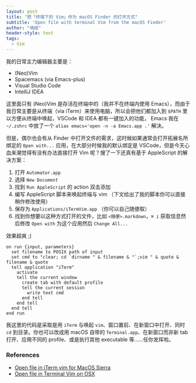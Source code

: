 ```yaml
---
layout: post
title: "把「终端下的 Vim」作为 macOS Finder 的打开方式"
subtitle: 'Open file with terminal Vim from the macOS Finder'
author: "墒田"
header-style: text
tags:
  - Vim
---
```


我的日常主力编辑器主要是：

- (Neo)Vim
- Spacemacs (via Emacs-plus)
- Visual Studio Code
- IntelliJ IDEA

这里面只有 (Neo)Vim 是存活在终端中的（我并不在终端内使用 Emacs），而由于我日常主要是从终端（via iTerm）来使用电脑，所以会把他们都加入到 `$PATH` 里以方便从终端中唤起，VSCode 和 IDEA 都有一键加入的功能， Emacs 我在 `~/.zshrc` 中放了一个 `alias emacs='open -n -a Emacs.app .'` 解决。

但是，偶尔也会有从 Finder 中打开文件的需求，这时候如果通常会打开拓展名所绑定的 `Open with...` 应用，在大部分时候我的默认绑定是 VSCode，但是今天心血来潮觉得有没有办法直接打开 Vim 呢？搜了一下还真有基于 AppleScript 的解决方案：

1. 打开 `Automator.app`
2. 选择 `New Document`
3. 找到 `Run AppleScript` 的 action 双击添加
4. 编写 AppleScript 脚本来唤起终端与 vim （下文给出了我的脚本你可以直接稍作修改使用）
5. 保存为 `Applications/iTermVim.app` （你可以自己随便取）
6. 找到你想要以这种方式打开的文件，比如 `<随便>.markdown`，`⌘ i` 获取信息然后修改 `Open with` 为这个应用然后 `Change All...`

效果超爽 ;)

```applescript
on run {input, parameters}
  set filename to POSIX path of input
  set cmd to "clear; cd `dirname " & filename & "`;vim " & quote & filename & quote
  tell application "iTerm"
    activate
    tell the current window
      create tab with default profile
      tell the current session
        write text cmd
      end tell
    end tell
  end tell
end run
```

我这里的代码是采取是用 `iTerm` 与唤起 `vim`、窗口置前、在新窗口中打开、同时 `cd` 到目录。你也可以改成用 macOS 自带的 `Terminal.app`、在新窗口而非新 tab 打开、应用不同的 profile、或是执行其他 executable 等……任你发挥啦。

### References

- [Open file in iTerm vim for MacOS Sierra](https://gist.github.com/charlietran/43639b0f4e0a01c7c20df8f1929b76f2)
- [Open file in Terminal Vim on OSX](https://bl.ocks.org/napcs/2d8376e941133ccfad63e33bf1b1b60c)
